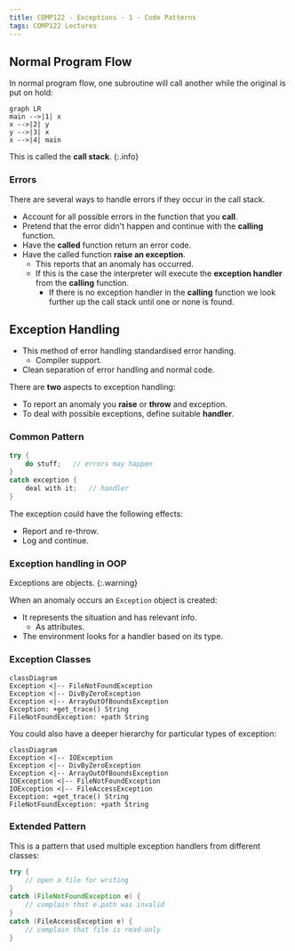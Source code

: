 ```yaml
---
title: COMP122 - Exceptions - 1 - Code Patterns
tags: COMP122 Lectures
---
```

## Normal Program Flow
In normal program flow, one subroutine will call another while the original is put on hold:

```mermaid
graph LR
main -->|1| x
x -->|2| y
y -->|3| x
x -->|4| main
```

This is called the **call stack**.
{:.info}

### Errors
There are several ways to handle errors if they occur in the call stack.

* Account for all possible errors in the function that you **call**.
* Pretend that the error didn't happen and continue with the **calling** function.
* Have the **called** function return an error code.
* Have the called function **raise an exception**.
	* This reports that an anomaly has occurred.
	* If this is the case the interpreter will execute the **exception handler** from the **calling** function.
		* If there is no exception handler in the **calling** function we look further up the call stack until one or none is found.

## Exception Handling

* This method of error handling standardised error handing.
	* Compiler support.
* Clean separation of error handling and normal code.

There are **two** aspects to exception handling:

* To report an anomaly you **raise** or **throw** and exception.
* To deal with possible exceptions, define suitable **handler**.

### Common Pattern

```java
try {
	do stuff;	// errors may happen
}
catch exception {
	deal with it;	// handler
}
```

The exception could have the following effects:

* Report and re-throw.
* Log and continue.

### Exception handling in OOP

Exceptions are objects.
{:.warning}

When an anomaly occurs an `Exception` object is created:

* It represents the situation and has relevant info.
	* As attributes.
* The environment looks for a handler based on its type.

### Exception Classes

```mermaid
classDiagram
Exception <|-- FileNotFoundException
Exception <|-- DivByZeroException
Exception <|-- ArrayOutOfBoundsException
Exception: +get_trace() String
FileNotFoundException: +path String
```

You could also have a deeper hierarchy for particular types of exception:

```mermaid
classDiagram
Exception <|-- IOException
Exception <|-- DivByZeroException
Exception <|-- ArrayOutOfBoundsException
IOException <|-- FileNotFoundException
IOException <|-- FileAccessException
Exception: +get_trace() String
FileNotFoundException: +path String
```

### Extended Pattern
This is a pattern that used multiple exception handlers from different classes:

```java
try {
	// open a file for writing
}
catch (FileNotFoundException e) {
	// complain that e.path was invalid
}
catch (FileAccessException e) {
	// complain that file is read-only
}
```